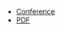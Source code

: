* [Conference](https://www.meetup.com/grafana-friends-bangkok/events/306236353/)
* [PDF](2025-03-13--Philosophy_of_Observability.pdf)
